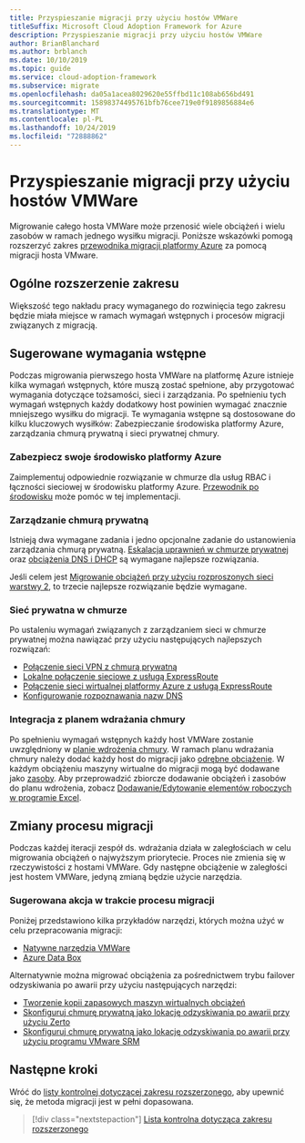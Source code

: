 ```yaml
---
title: Przyspieszanie migracji przy użyciu hostów VMWare
titleSuffix: Microsoft Cloud Adoption Framework for Azure
description: Przyspieszanie migracji przy użyciu hostów VMWare
author: BrianBlanchard
ms.author: brblanch
ms.date: 10/10/2019
ms.topic: guide
ms.service: cloud-adoption-framework
ms.subservice: migrate
ms.openlocfilehash: da05a1acea8029620e55ffbd11c108ab656bd491
ms.sourcegitcommit: 15898374495761bfb76cee719e0f9189856884e6
ms.translationtype: MT
ms.contentlocale: pl-PL
ms.lasthandoff: 10/24/2019
ms.locfileid: "72888862"
---
```

# <a name="accelerate-migration-with-vmware-hosts"></a>Przyspieszanie migracji przy użyciu hostów VMWare

Migrowanie całego hosta VMWare może przenosić wiele obciążeń i wielu zasobów w ramach jednego wysiłku migracji. Poniższe wskazówki pomogą rozszerzyć zakres [przewodnika migracji platformy Azure](../azure-migration-guide/index.md) za pomocą migracji hosta VMware.

## <a name="general-scope-expansion"></a>Ogólne rozszerzenie zakresu

Większość tego nakładu pracy wymaganego do rozwinięcia tego zakresu będzie miała miejsce w ramach wymagań wstępnych i procesów migracji związanych z migracją.

## <a name="suggested-prerequisites"></a>Sugerowane wymagania wstępne

Podczas migrowania pierwszego hosta VMWare na platformę Azure istnieje kilka wymagań wstępnych, które muszą zostać spełnione, aby przygotować wymagania dotyczące tożsamości, sieci i zarządzania. Po spełnieniu tych wymagań wstępnych każdy dodatkowy host powinien wymagać znacznie mniejszego wysiłku do migracji. Te wymagania wstępne są dostosowane do kilku kluczowych wysiłków: Zabezpieczanie środowiska platformy Azure, zarządzania chmurą prywatną i sieci prywatnej chmury.

### <a name="secure-your-azure-environment"></a>Zabezpiecz swoje środowisko platformy Azure

Zaimplementuj odpowiednie rozwiązanie w chmurze dla usług RBAC i łączności sieciowej w środowisku platformy Azure. [Przewodnik po środowisku](https://docs.microsoft.com/azure/vmware-cloudsimple/private-cloud-secure?toc=https://docs.microsoft.com/azure/cloud-adoption-framework/toc.json&bc=https://docs.microsoft.com/azure/cloud-adoption-framework/_bread/toc.json) może pomóc w tej implementacji.

### <a name="private-cloud-management"></a>Zarządzanie chmurą prywatną

Istnieją dwa wymagane zadania i jedno opcjonalne zadanie do ustanowienia zarządzania chmurą prywatną. [Eskalacja uprawnień w chmurze prywatnej](https://docs.microsoft.com/azure/vmware-cloudsimple/escalate-privileges?toc=https://docs.microsoft.com/azure/cloud-adoption-framework/toc.json&bc=https://docs.microsoft.com/azure/cloud-adoption-framework/_bread/toc.json) oraz [obciążenia DNS i DHCP](https://docs.microsoft.com/azure/vmware-cloudsimple/dns-dhcp-setup?toc=https://docs.microsoft.com/azure/cloud-adoption-framework/toc.json&bc=https://docs.microsoft.com/azure/cloud-adoption-framework/_bread/toc.json) są wymagane najlepsze rozwiązania.

Jeśli celem jest [Migrowanie obciążeń przy użyciu rozproszonych sieci warstwy 2](https://docs.microsoft.com/azure/vmware-cloudsimple/migration-layer-2-vpn?toc=https://docs.microsoft.com/azure/cloud-adoption-framework/toc.json&bc=https://docs.microsoft.com/azure/cloud-adoption-framework/_bread/toc.json), to trzecie najlepsze rozwiązanie będzie wymagane.

### <a name="private-cloud-networking"></a>Sieć prywatna w chmurze

Po ustaleniu wymagań związanych z zarządzaniem sieci w chmurze prywatnej można nawiązać przy użyciu następujących najlepszych rozwiązań:

- [Połączenie sieci VPN z chmurą prywatną](https://docs.microsoft.com/azure/vmware-cloudsimple/set-up-vpn?toc=https://docs.microsoft.com/azure/cloud-adoption-framework/toc.json&bc=https://docs.microsoft.com/azure/cloud-adoption-framework/_bread/toc.json)
- [Lokalne połączenie sieciowe z usługą ExpressRoute](https://docs.microsoft.com/azure/vmware-cloudsimple/on-premises-connection?toc=https://docs.microsoft.com/azure/cloud-adoption-framework/toc.json&bc=https://docs.microsoft.com/azure/cloud-adoption-framework/_bread/toc.json)
- [Połączenie sieci wirtualnej platformy Azure z usługą ExpressRoute](https://docs.microsoft.com/azure/vmware-cloudsimple/azure-expressroute-connection?toc=https://docs.microsoft.com/azure/cloud-adoption-framework/toc.json&bc=https://docs.microsoft.com/azure/cloud-adoption-framework/_bread/toc.json)
- [Konfigurowanie rozpoznawania nazw DNS](https://docs.microsoft.com/azure/vmware-cloudsimple/on-premises-dns-setup?toc=https://docs.microsoft.com/azure/cloud-adoption-framework/toc.json&bc=https://docs.microsoft.com/azure/cloud-adoption-framework/_bread/toc.json)

### <a name="integration-with-the-cloud-adoption-plan"></a>Integracja z planem wdrażania chmury

Po spełnieniu wymagań wstępnych każdy host VMWare zostanie uwzględniony w [planie wdrożenia chmury](../../plan/template.md). W ramach planu wdrażania chmury należy dodać każdy host do migracji jako [odrębne obciążenie](../../plan/workloads.md). W każdym obciążeniu maszyny wirtualne do migracji mogą być dodawane jako [zasoby](../../plan/workloads.md). Aby przeprowadzić zbiorcze dodawanie obciążeń i zasobów do planu wdrożenia, zobacz [Dodawanie/Edytowanie elementów roboczych w programie Excel](https://docs.microsoft.com/azure/devops/boards/backlogs/office/bulk-add-modify-work-items-excel?view=azure-devops).

## <a name="migrate-process-changes"></a>Zmiany procesu migracji

Podczas każdej iteracji zespół ds. wdrażania działa w zaległościach w celu migrowania obciążeń o najwyższym priorytecie. Proces nie zmienia się w rzeczywistości z hostami VMWare. Gdy następne obciążenie w zaległości jest hostem VMWare, jedyną zmianą będzie użycie narzędzia.

### <a name="suggested-action-during-the-migrate-process"></a>Sugerowana akcja w trakcie procesu migracji

Poniżej przedstawiono kilka przykładów narzędzi, których można użyć w celu przepracowania migracji:

- [Natywne narzędzia VMWare](https://docs.microsoft.com/azure/vmware-cloudsimple/migrate-workloads?toc=https://docs.microsoft.com/azure/cloud-adoption-framework/toc.json&bc=https://docs.microsoft.com/azure/cloud-adoption-framework/_bread/toc.json)
- [Azure Data Box](https://docs.microsoft.com/azure/vmware-cloudsimple/migration-using-azure-data-box?toc=https://docs.microsoft.com/azure/cloud-adoption-framework/toc.json&bc=https://docs.microsoft.com/azure/cloud-adoption-framework/_bread/toc.json)

Alternatywnie można migrować obciążenia za pośrednictwem trybu failover odzyskiwania po awarii przy użyciu następujących narzędzi:

- [Tworzenie kopii zapasowych maszyn wirtualnych obciążeń](https://docs.microsoft.com/azure/vmware-cloudsimple/backup-workloads-veeam?toc=https://docs.microsoft.com/azure/cloud-adoption-framework/toc.json&bc=https://docs.microsoft.com/azure/cloud-adoption-framework/_bread/toc.json)
- [Skonfiguruj chmurę prywatną jako lokację odzyskiwania po awarii przy użyciu Zerto](https://docs.microsoft.com/azure/vmware-cloudsimple/disaster-recovery-zerto?toc=https://docs.microsoft.com/azure/cloud-adoption-framework/toc.json&bc=https://docs.microsoft.com/azure/cloud-adoption-framework/_bread/toc.json)
- [Skonfiguruj chmurę prywatną jako lokację odzyskiwania po awarii przy użyciu programu VMware SRM](https://docs.microsoft.com/azure/vmware-cloudsimple/disaster-recovery-site-recovery-manager?toc=https://docs.microsoft.com/azure/cloud-adoption-framework/toc.json&bc=https://docs.microsoft.com/azure/cloud-adoption-framework/_bread/toc.json)

## <a name="next-steps"></a>Następne kroki

Wróć do [listy kontrolnej dotyczącej zakresu rozszerzonego](./index.md), aby upewnić się, że metoda migracji jest w pełni dopasowana.

> [!div class="nextstepaction"]
> [Lista kontrolna dotycząca zakresu rozszerzonego](./index.md)
